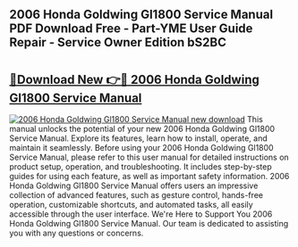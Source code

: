 ## 2006 Honda Goldwing Gl1800 Service Manual PDF Download Free - Part-YME User Guide Repair - Service Owner Edition bS2BC

# <h2><a href="http://bc16619.oget.top/?id=2006+Honda+Goldwing+Gl1800+Service+Manual">🔗Download New 👉🔴 2006 Honda Goldwing Gl1800 Service Manual</a></h2>

[![2006 Honda Goldwing Gl1800 Service Manual new download](https://i.imgur.com/5g1atiW.png)](http://bc16619.oget.top/?id=2006+Honda+Goldwing+Gl1800+Service+Manual)
This manual unlocks the potential of your new 2006 Honda Goldwing Gl1800 Service Manual. Explore its features, learn how to install, operate, and maintain it seamlessly. Before using your 2006 Honda Goldwing Gl1800 Service Manual, please refer to this user manual for detailed instructions on product setup, operation, and troubleshooting. It includes step-by-step guides for using each feature, as well as important safety information. 2006 Honda Goldwing Gl1800 Service Manual offers users an impressive collection of advanced features, such as gesture control, hands-free operation, customizable shortcuts, and automated tasks, all easily accessible through the user interface. We're Here to Support You 2006 Honda Goldwing Gl1800 Service Manual. Our team is dedicated to assisting you with any questions or concerns.
